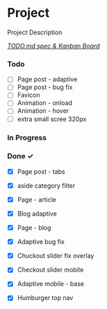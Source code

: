 # Project

Project Description

<em>[TODO.md spec & Kanban Board](https://bit.ly/3fCwKfM)</em>

### Todo

- [ ] Page post - adaptive  
- [ ] Page post - bug fix  
- [ ] Favicon  
- [ ] Animation - onload  
- [ ] Animation - hover  
- [ ] extra small scree 320px  

### In Progress


### Done ✓

- [x] Page post - tabs  
- [x] aside category filter  
- [x] Page - article  
- [x] Blog adaptive  
- [x] Page - blog  
- [x] Adaptive bug fix  
- [x] Chuckout slider fix overlay  
- [x] Checkout slider mobile  
- [x] Adaptive mobile - base  
- [x] Humburger top nav  

